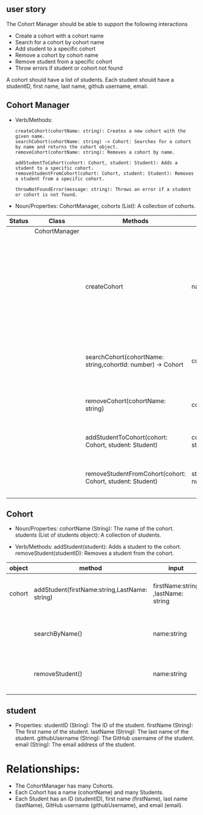 ## user story

The Cohort Manager should be able to support the following interactions

- Create a cohort with a cohort name
- Search for a cohort by cohort name
- Add student to a specific cohort
- Remove a cohort by cohort name
- Remove student from a specific cohort
- Throw errors if student or cohort not found

A cohort should have a list of students. Each student should have a studentID, first name, last name, github username, email.

## Cohort Manager
* Verb/Methods:

      createCohort(cohortName: string): Creates a new cohort with the given name.
      searchCohort(cohortName: string) -> Cohort: Searches for a cohort by name and returns the cohort object.
      removeCohort(cohortName: string): Removes a cohort by name.

      addStudentToCohort(cohort: Cohort, student: Student): Adds a student to a specific cohort.
      removeStudentFromCohort(cohort: Cohort, student: Student): Removes a student from a specific cohort.

      throwNotFoundError(message: string): Throws an error if a student or cohort is not found.

* Noun/Properties:
      CohortManager, cohorts (List): A collection of cohorts.

| Status | Class  | Methods    | Inputs   | Scenario  | Output  
| ------ | ------ | ---------- | -------- | --------- | ------- |
||CohortManager ||||||
|||createCohort| name(string ) |typeof input === String, input.length > 0 ,typeof input !== String OR input.length === 0 , nameInput matches existing cohort  |  input === string | cohort.push(cohort) if input not string then throw error or input matches with existing cohortId then throw error
| | |searchCohort(cohortName: string,cohortId: number) -> Cohort |cohortName(string) |Search for a cohort by name/Id | Cohort object or throw error(cohortId not found or input must be a number)
|||removeCohort(cohortName: string)|cohortName (string)|Remove a cohort by name|remove the wanted cohort if not then throw error
|||addStudentToCohort(cohort: Cohort, student: Student)|cohort (Cohort object), student (Student object)|Add a student to a specific cohort||
|||removeStudentFromCohort(cohort: Cohort, student: Student)|studentId:number,cohortId: number|Remove a student from a specific cohort|return student found ,if not then return null





## Cohort

* Noun/Properties:
      cohortName (String): The name of the cohort.
      students (List of students object): A collection of students.

* Verb/Methods:
      addStudent(student): Adds a student to the cohort.
      removeStudent(studentID): Removes a student from the cohort.


| object | method | input | scenario | output
| ------ | ------ | ----- | -------- | -------
 cohort | addStudent(firstName:string,LastName: string)|firstName:string ,lastName: string|create a new student in the cohort|new student
| | searchByName()| name:string | search student by name | student name otherwise throw error
| | removeStudent()| name:string | remove student to cohort | remove student  otherwise throw error


## student

* Properties:
      studentID (String): The ID of the student.
      firstName (String): The first name of the student.
      lastName (String): The last name of the student.
      githubUsername (String): The GitHub username of the student.
      email (String): The email address of the student.



# Relationships:

* The CohortManager has many Cohorts.
* Each Cohort has a name (cohortName) and many Students.
* Each Student has an ID (studentID), first name (firstName), last name (lastName), GitHub username (githubUsername), and email (email).